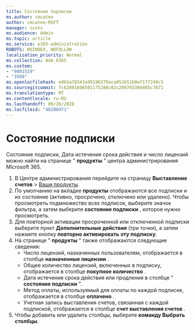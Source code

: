 ```yaml
---
title: Состояние подписки
ms.author: cmcatee
author: cmcatee-MSFT
manager: scotv
ms.audience: Admin
ms.topic: article
ms.service: o365-administration
ROBOTS: NOINDEX, NOFOLLOW
localization_priority: Normal
ms.collection: Adm_O365
ms.custom:
- "9001519"
- "3586"
ms.openlocfilehash: edb5a78343a99196379aca052b51b0ef1f7249c5
ms.sourcegitcommit: fc62091696591175280c02c29876530d485c7871
ms.translationtype: MT
ms.contentlocale: ru-RU
ms.lasthandoff: 09/26/2020
ms.locfileid: "48286971"
---
```

# <a name="subscription-status"></a>Состояние подписки

Состояние подписки, Дата истечения срока действия и число лицензий можно найти на странице " **продукты** " центра администрирования Microsoft 365.

1. В Центре администрирования перейдите на страницу **Выставление счетов** > [Ваши продукты](https://go.microsoft.com/fwlink/p/?linkid=842054).
2. По умолчанию на вкладке **продукты** отображаются все подписки и их состояние (активно, просрочено, отключено или удалено). Чтобы просмотреть подмножество всех подписок, выберите значок фильтра, а затем выберите **состояние подписки** , которое нужно просмотреть.
3. Для повторной активации просроченной или отключенной подписки выберите пункт **Дополнительные действия** (три точки), а затем нажмите кнопку **повторно активировать эту подписку**.
4. На странице " **продукты** " также отображаются следующие сведения:
    - Число лицензий, назначенных пользователям, отображается в столбце **назначенные лицензии** .
    - Общее количество лицензий, включенных в подписку, отображается в столбце **покупное количество** .
    - Дата истечения срока действия или продления в столбце " **состояние подписки** ".
    - Метод оплаты, используемый для оплаты по каждой подписке, отображается в столбце **оплачено** .
    - Учетная запись выставления счетов, связанная с каждой подпиской, отображается в столбце **счет выставления счетов** .
5. Чтобы добавить или удалить столбцы, выберите **команду Выбрать столбцы**.